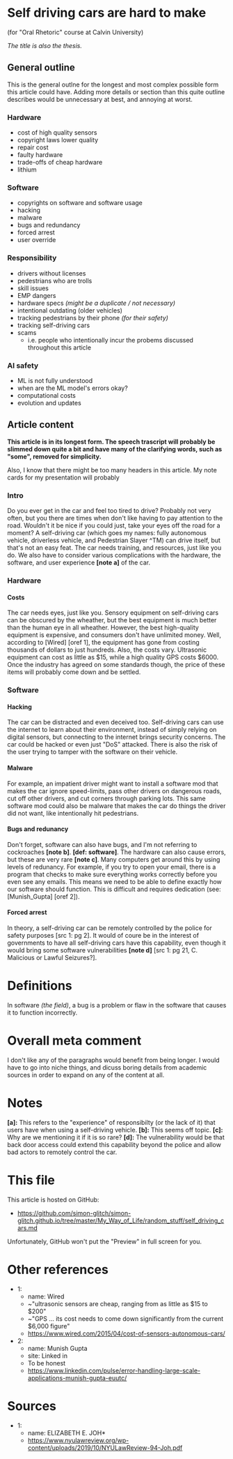 
# Self driving cars are hard to make
(for "Oral Rhetoric" course at Calvin University)

*The title is also the thesis.*

## General outline
This is the general outlne for the longest and most complex possible form this article could have. Adding more details or section than this quite outline describes would be unnecessary at best, and annoying at worst.

### Hardware
* cost of high quality sensors
* copyright laws lower quality
* repair cost
* faulty hardware
* trade-offs of cheap hardware
* lithium

### Software
* copyrights on software and software usage
* hacking
* malware
* bugs and redundancy
* forced arrest
* user override

### Responsibility
* drivers without licenses
* pedestrians who are trolls
* skill issues
* EMP dangers
* hardware specs *(might be a duplicate / not necessary)*
* intentional outdating (older vehicles)
* tracking pedestrians by their phone *(for their safety)*
* tracking self-driving cars
* scams
    * i.e. people who intentionally incur the probems discussed throughout this article

### AI safety
* ML is not fully understood
* when are the ML model's errors okay?
* computational costs
* evolution and updates


## Article content

**This article is in its longest form. The speech trascript will probably be slimmed down quite a bit and have many of the clarifying words, such as "some", removed for simplicity.**

Also, I know that there might be too many headers in this article. My note cards for my presentation will probably 

### Intro
Do you ever get in the car and feel too tired to drive? Probably not very often, but you there are times when don't like having to pay attention to the road. Wouldn't it be nice if you could just, take your eyes off the road for a moment? A self-driving car (which goes my names: fully autonomous vehicle, driverless vehicle, and Pedestrian Slayer ^TM) can drive itself, but that's not an easy feat. The car needs training, and resources, just like you do. We also have to consider various complications with the hardware, the software, and user experience **[note a]** of the car.

### Hardware
#### Costs
The car needs eyes, just like you. Sensory equipment on self-driving cars can be obscured by the wheather, but the best equipment is much better than the human eye in all wheather. However, the best high-quality equipment is expensive, and consumers don't have unlimited money. Well, according to [Wired] [oref 1], the equipment has gone from costing thousands of dollars to just hundreds. Also, the costs vary. Ultrasonic equipment can cost as little as $15, while a high quality GPS costs $6000. Once the industry has agreed on some standards though, the price of these items will probably come down and be settled.

### Software
#### Hacking
The car can be distracted and even deceived too. Self-driving cars can use the internet to learn about their environment, instead of simply relying on digital sensors, but connecting to the internet brings security concerns. The car could be hacked or even just "DoS" attacked. There is also the risk of the user trying to tamper with the software on their vehicle.

#### Malware
For example, an impatient driver might want to install a software mod that makes the car ignore speed-limits, pass other drivers on dangerous roads, cut off other drivers, and cut corners through parking lots. This same software mod could also be malware that makes the car do things the driver did not want, like intentionally hit pedestrians.

#### Bugs and redunancy
Don't forget, software can also have bugs, and I'm not referring to cockroaches **[note b]**. **[def: software]**. The hardware can also cause errors, but these are very rare **[note c]**. Many computers get around this by using levels of redunancy. For example, if you try to open your email, there is a program that checks to make sure everything works correctly before you even see any emails. This means we need to be able to define exactly how our software should function. This is difficult and requires dedication (see: [Munish_Gupta] [oref 2]).

#### Forced arrest
In theory, a self-driving car can be remotely controlled by the police for safety purposes [src 1: pg 2]. It would of coure be in the interest of governments to have all self-driving cars have this capability, even though it would bring some software vulnerabilities **[note d]** [src 1: pg 21, C. Malicious or Lawful Seizures?].

# Definitions
In software *(the field)*, a bug is a problem or flaw in the software that causes it to function incorrectly.

# Overall meta comment
I don't like any of the paragraphs would benefit from being longer. I would have to go into niche things, and dicuss boring details from academic sources in order to expand on any of the content at all.

# Notes
**[a]:** This refers to the "experience" of responsibilty (or the lack of it) that users have when using a self-driving vehicle.
**[b]:** This seems off topic.
**[c]:** Why are we mentioning it if it is so rare?
**[d]:** The vulnerability would be that back door access could extend this capability beyond the police and allow bad actors to remotely control the car.

# This file
This article is hosted on GitHub:
* https://github.com/simon-glitch/simon-glitch.github.io/tree/master/My_Way_of_Life/random_stuff/self_driving_cars.md

Unfortunately, GitHub won't put the "Preview" in full screen for you.

# Other references
* 1:
    * name: Wired
    * ~"ultrasonic sensors are cheap, ranging from as little as $15 to $200"
    * ~"GPS ... its cost needs to come down significantly from the current $6,000 figure"
    * https://www.wired.com/2015/04/cost-of-sensors-autonomous-cars/
* 2:
    * name: Munish Gupta
    * site: Linked in
    * To be honest
    * https://www.linkedin.com/pulse/error-handling-large-scale-applications-munish-gupta-euutc/

# Sources
* 1:
    * name: ELIZABETH E. JOH*
    * https://www.nyulawreview.org/wp-content/uploads/2019/10/NYULawReview-94-Joh.pdf


